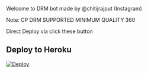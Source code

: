 Welcome to DRM bot made by @chitijrajput (Instagram)

Note: CP DRM SUPPORTED MINIMUM QUALITY 360

Direct Deploy via click these button 

## Deploy to Heroku

[![Deploy](https://www.herokucdn.com/deploy/button.svg)](https://www.heroku.com/deploy?template=https://github.com/CHITIJRAJPUTX/CHITIJSTUBCLONE/tree/main)
